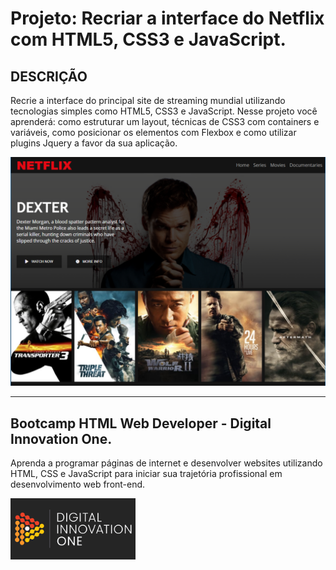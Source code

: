 # Projeto: Recriar a interface do Netflix com HTML5, CSS3 e JavaScript.

## DESCRIÇÃO

Recrie a interface do principal site de streaming mundial utilizando tecnologias simples como HTML5, CSS3 e JavaScript. Nesse projeto você aprenderá: como estruturar um layout, técnicas de CSS3 com containers e variáveis, como posicionar os elementos com Flexbox e como utilizar plugins Jquery a favor da sua aplicação.

![Projeto Recriando a Interface do Netflix](./Capture.PNG "Projeto Netflix Clone")

---

## Bootcamp HTML Web Developer - Digital Innovation One.

Aprenda a programar páginas de internet e desenvolver websites utilizando HTML, CSS e JavaScript para iniciar sua trajetória profissional em desenvolvimento web front-end.

<a href="https://digitalinnovation.one/"> <img src="./Digital-Innovation-One.png" alt="Digital Innovation One" width="200"></a>
